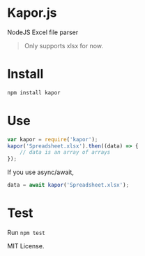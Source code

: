 Kapor.js 
========

NodeJS Excel file parser 

> Only supports xlsx for now.

Install
=======
```sh
npm install kapor
```
Use
====
```js
var kapor = require('kapor');
kapor('Spreadsheet.xlsx').then((data) => {
    // data is an array of arrays
});
```
    
If you use async/await, 
```js
data = await kapor('Spreadsheet.xlsx');
```

Test
=====
Run `npm test`

MIT License.